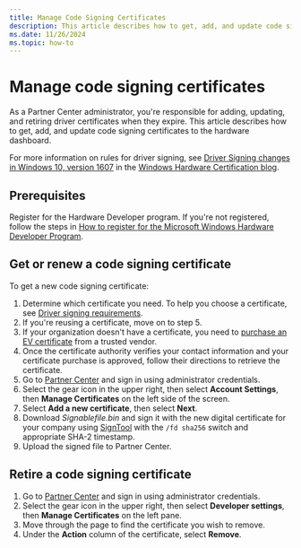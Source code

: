 ```yaml
---
title: Manage Code Signing Certificates
description: This article describes how to get, add, and update code signing certificates to the hardware dashboard.
ms.date: 11/26/2024
ms.topic: how-to
---
```


# Manage code signing certificates

As a Partner Center administrator, you're responsible for adding, updating, and retiring driver certificates when they expire. This article describes how to get, add, and update code signing certificates to the hardware dashboard.

For more information on rules for driver signing, see [Driver Signing changes in Windows 10, version 1607](https://techcommunity.microsoft.com/t5/windows-hardware-certification/driver-signing-changes-in-windows-10-version-1607/ba-p/364894) in the [Windows Hardware Certification blog](https://techcommunity.microsoft.com/t5/windows-hardware-certification/bg-p/WindowsHardwareCertification).

## Prerequisites

Register for the Hardware Developer program. If you're not registered, follow the steps in [How to register for the Microsoft Windows Hardware Developer Program](hardware-program-register.md).

## Get or renew a code signing certificate

To get a new code signing certificate:

1. Determine which certificate you need. To help you choose a certificate, see [Driver signing requirements](code-signing-reqs.md).
1. If you're reusing a certificate, move on to step 5.
1. If your organization doesn't have a certificate, you need to [purchase an EV certificate](code-signing-reqs.md#ev-certificate-signed-drivers) from a trusted vendor.
1. Once the certificate authority verifies your contact information and your certificate purchase is approved, follow their directions to retrieve the certificate.
1. Go to [Partner Center](https://partner.microsoft.com/dashboard) and sign in using administrator credentials.
1. Select the gear icon in the upper right, then select **Account Settings**, then **Manage Certificates** on the left side of the screen.
1. Select **Add a new certificate**, then select **Next**.
1. Download *Signablefile.bin* and sign it with the new digital certificate for your company using [SignTool](/windows/win32/seccrypto/signtool) with the `/fd sha256` switch and appropriate SHA-2 timestamp.
1. Upload the signed file to Partner Center.

## Retire a code signing certificate

1. Go to [Partner Center](https://partner.microsoft.com/dashboard) and sign in using administrator credentials.
1. Select the gear icon in the upper right, then select **Developer settings**, then **Manage Certificates** on the left pane.
1. Move through the page to find the certificate you wish to remove.
1. Under the **Action** column of the certificate, select **Remove**.
